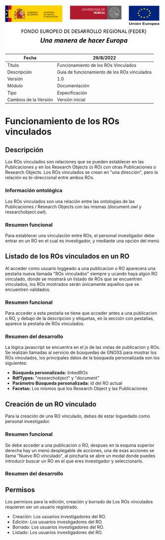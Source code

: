 ![](./media/CabeceraDocumentosMD.png)

| Fecha                 | 29/8/2022                                    |
| --------------------- | -----------------------------------------    |
| Título                | Funcionamiento de los ROs Vinculados         |
| Descripción           | Guía de funcionamiento de los ROs vinculados |
| Versión               | 1.0                                          |
| Módulo                | Documentación                                |
| Tipo                  | Especificación                               |
| Cambios de la Versión | Versión inicial                              |

# Funcionamiento de los ROs vinculados

## Descripción
Los ROs vinculados son relaciones que se pueden establecer en las Publicaciones y en los Research Objects (o RO) con otras Publicaciones o Research Objects. Los ROs vinculados se crean en "una dirección", pero la relación es bi-direccional entre ambos ROs.
### Información ontológica
Los ROs vinculados son una relación entre las ontologías de las Publicaciones / Research Objects con las mismas (document.owl  y researchobject.owl).
### Resumen funcional
Para establecer una vinculación entre ROs, el personal investigador debe entrar en un RO en el cual es investigador, y mediante una opción del menú 


## Listado de los ROs vinculados en un RO
Al acceder como usuario loggeado a una publicacion o RO aparecera una pestaña nueva llamada "ROs vinculados" siempre y ucando haya algún RO vinculado, donde se mostrará un listado de ROs que se encuentren vinculados, los ROs mostrados serán únicamente aquellos que se encuentren validados.

### Resumen funcional
Para acceder a esta pestaña se tiene que acceder antes a una publicacion o RO, y debajo de la descripcion y etiquetas, en la sección con pestañas, aparece la pestaña de ROs vinculados.

### Resumen del desarrollo
La lógica javascript se encuentra en el js de las vistas de publicacion y ROs.
Se realizan llamadas al servicio de búsquedas de GNOSS para mostrar los ROs vinculados, los principales datos de la búsqueda personalizada son los siguientes:

- **Búsqueda personalizada:** linkedROs
- **RdfTypes:** "researchobject" y "document"
- **Parámetro Búsqueda personalizada:** id del RO actual
- **Facetas:** Los mismos que los Research Object y las Publicaciones

## Creación de un RO vinculado
Para la creación de una RO vinculado, debes de estar loguedado como personal investigador.

### Resumen funcional
Se debe acceder a una publicacion o RO, despues en la esquina superior derecha hay un menú desplegable de acciones, una de esas acciones se llama "Nuevo RO vinculado", al pincharla se abre un modal donde puedes introducir buscar un RO en el que eres investigador y seleccionarlo.

### Resumen del desarrollo

## Permisos
Los permisos para la edición, creación y borrado de Los ROs vinculados requieren ser un usuario registrado.
- Creación: Los usuarios investigadores del RO.
- Edición: Los usuarios investigadores del RO.
- Borrado: Los usuarios investigadores del RO.
- Listado: Los usuarios investigadores del RO.
